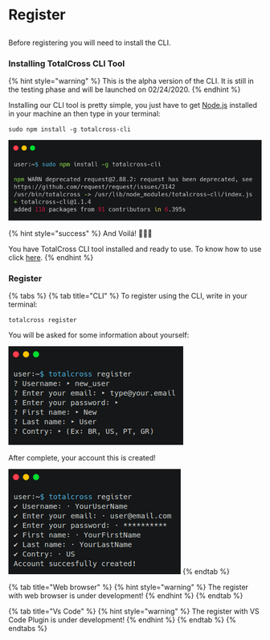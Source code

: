 # Register

## 

Before registering you will need to install the CLI. 

### Installing TotalCross CLI Tool

{% hint style="warning" %}
This is the alpha version of the CLI. It is still in the testing phase and will be launched on 02/24/2020.
{% endhint %}

Installing our CLI tool is pretty simple, you just have to get [Node.js](https://nodejs.org/) installed in your machine an then type in your terminal:

```text
sudo npm install -g totalcross-cli
```

![](../../.gitbook/assets/instalandocli.png)

{% hint style="success" %}
And Voilá!  🎉🥂🍾 

You have TotalCross CLI tool installed and ready to use. To know how to use click [here](https://learn.totalcross.com/get-started/write-your-first-app).
{% endhint %}

### Register

{% tabs %}
{% tab title="CLI" %}
To register using the CLI, write in your terminal:

```text
totalcross register
```

You will be asked for some information about yourself:

![](../../.gitbook/assets/registerquestions2.png)

After complete, your account this is created!

![](../../.gitbook/assets/registercomplete2.png)
{% endtab %}

{% tab title="Web browser" %}
{% hint style="warning" %}
The register with web browser is under development!
{% endhint %}
{% endtab %}

{% tab title="Vs Code" %}
{% hint style="warning" %}
The register with VS Code Plugin is under development!
{% endhint %}
{% endtab %}
{% endtabs %}

